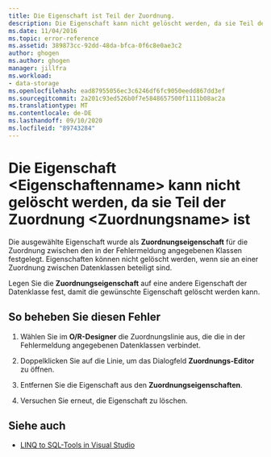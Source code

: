 ```yaml
---
title: Die Eigenschaft ist Teil der Zuordnung.
description: Die Eigenschaft kann nicht gelöscht werden, da sie Teil der Zuordnung ist
ms.date: 11/04/2016
ms.topic: error-reference
ms.assetid: 389873cc-92dd-48da-bfca-0f6c8e0ae3c2
author: ghogen
ms.author: ghogen
manager: jillfra
ms.workload:
- data-storage
ms.openlocfilehash: ead87955056ec3c6246df6fc9050eedd867dd3ef
ms.sourcegitcommit: 2a201c93ed526b0f7e5848657500f1111b08ac2a
ms.translationtype: MT
ms.contentlocale: de-DE
ms.lasthandoff: 09/10/2020
ms.locfileid: "89743284"
---
```

# <a name="the-property-ltproperty-namegt-cannot-be-deleted-because-it-is-participating-in-the-association-ltassociation-namegt"></a>Die Eigenschaft &lt;Eigenschaftenname&gt; kann nicht gelöscht werden, da sie Teil der Zuordnung &lt;Zuordnungsname&gt; ist

Die ausgewählte Eigenschaft wurde als **Zuordnungseigenschaft** für die Zuordnung zwischen den in der Fehlermeldung angegebenen Klassen festgelegt. Eigenschaften können nicht gelöscht werden, wenn sie an einer Zuordnung zwischen Datenklassen beteiligt sind.

Legen Sie die **Zuordnungseigenschaft** auf eine andere Eigenschaft der Datenklasse fest, damit die gewünschte Eigenschaft gelöscht werden kann.

## <a name="to-correct-this-error"></a>So beheben Sie diesen Fehler

1. Wählen Sie im **O/R-Designer** die Zuordnungslinie aus, die die in der Fehlermeldung angegebenen Datenklassen verbindet.

2. Doppelklicken Sie auf die Linie, um das Dialogfeld **Zuordnungs-Editor** zu öffnen.

3. Entfernen Sie die Eigenschaft aus den **Zuordnungseigenschaften**.

4. Versuchen Sie erneut, die Eigenschaft zu löschen.

## <a name="see-also"></a>Siehe auch

- [LINQ to SQL-Tools in Visual Studio](../data-tools/linq-to-sql-tools-in-visual-studio2.md)